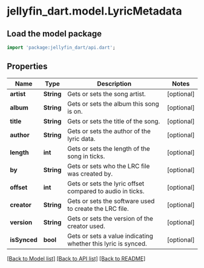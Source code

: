 # jellyfin_dart.model.LyricMetadata

## Load the model package
```dart
import 'package:jellyfin_dart/api.dart';
```

## Properties
Name | Type | Description | Notes
------------ | ------------- | ------------- | -------------
**artist** | **String** | Gets or sets the song artist. | [optional] 
**album** | **String** | Gets or sets the album this song is on. | [optional] 
**title** | **String** | Gets or sets the title of the song. | [optional] 
**author** | **String** | Gets or sets the author of the lyric data. | [optional] 
**length** | **int** | Gets or sets the length of the song in ticks. | [optional] 
**by** | **String** | Gets or sets who the LRC file was created by. | [optional] 
**offset** | **int** | Gets or sets the lyric offset compared to audio in ticks. | [optional] 
**creator** | **String** | Gets or sets the software used to create the LRC file. | [optional] 
**version** | **String** | Gets or sets the version of the creator used. | [optional] 
**isSynced** | **bool** | Gets or sets a value indicating whether this lyric is synced. | [optional] 

[[Back to Model list]](../README.md#documentation-for-models) [[Back to API list]](../README.md#documentation-for-api-endpoints) [[Back to README]](../README.md)


